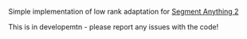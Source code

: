 Simple implementation of low rank adaptation for [Segment Anything 2](https://github.com/facebookresearch/sam2)

This is in developemtn - please report any issues with the code!